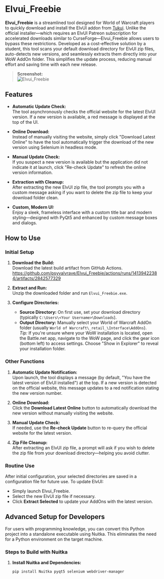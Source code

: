 # Elvui_Freebie

**Elvui_Freebie** is a streamlined tool designed for World of Warcraft players to quickly download and install the ElvUI addon from [Tukui](https://tukui.org/elvui). Unlike the official installer—which requires an ElvUI Patreon subscription for accelerated downloads similar to CurseForge—Elvui_Freebie allows users to bypass these restrictions. Developed as a cost-effective solution by a student, this tool scans your default download directory for ElvUI zip files, auto-detects new versions, and seamlessly extracts them directly into your WoW AddOn folder. This simplifies the update process, reducing manual effort and saving time with each new release.

> **Screenshot:**  
![Elvui_Freebie](https://github.com/user-attachments/assets/cc2cf663-ebef-4f68-aa84-505195535d76)


## Features

- **Automatic Update Check:**  
  The tool asynchronously checks the official website for the latest ElvUI version. If a new version is available, a red message is displayed at the top of the UI.

- **Online Download:**  
  Instead of manually visiting the website, simply click "Download Latest Online" to have the tool automatically trigger the download of the new version using Selenium in headless mode.

- **Manual Update Check:**  
  If you suspect a new version is available but the application did not indicate it at launch, click "Re-check Update" to refresh the online version information.

- **Extraction with Cleanup:**  
  After extracting the new ElvUI zip file, the tool prompts you with a custom message asking if you want to delete the zip file to keep your download folder clean.

- **Custom, Modern UI:**  
  Enjoy a sleek, frameless interface with a custom title bar and modern styling—designed with PyQt5 and enhanced by custom message boxes and dialogs.

## How to Use

### Initial Setup
1. **Download the Build:**  
   Download the latest build artifact from GitHub Actions.  
   https://github.com/psyvalvrave/Elvui_Freebie/actions/runs/14139422384/artifacts/2842577329

3. **Extract and Run:**  
   Unzip the downloaded folder and run `Elvui_Freebie.exe`.

4. **Configure Directories:**  
   - **Source Directory:** On first use, set your download directory (typically `C:\Users\<Your Username>\Downloads`).
   - **Output Directory:** Manually select your World of Warcraft AddOn folder (usually `World of Warcraft\_retail_\Interface\AddOns`).  
     *Tip:* If you're unsure where your WoW installation is located, open the Battle.net app, navigate to the WoW page, and click the gear icon (bottom left) to access settings. Choose "Show in Explorer" to reveal your installation folder.

### Other Functions
1. **Automatic Update Notification:**  
   Upon launch, the tool displays a message (by default, "You have the latest version of ElvUI installed") at the top. If a new version is detected on the official website, this message updates to a red notification stating the new version number.

2. **Online Download:**  
   Click the **Download Latest Online** button to automatically download the new version without manually visiting the website.

3. **Manual Update Check:**  
   If needed, use the **Re-check Update** button to re-query the official website for the latest version.

4. **Zip File Cleanup:**  
   After extracting an ElvUI zip file, a prompt will ask if you wish to delete the zip file from your download directory—helping you avoid clutter.

### Routine Use
After initial configuration, your selected directories are saved in a configuration file for future use. To update ElvUI:
- Simply launch Elvui_Freebie.
- Select the new ElvUI zip file if necessary.
- Click **Extract Selected** to update your AddOns with the latest version.

## Advanced Setup for Developers

For users with programming knowledge, you can convert this Python project into a standalone executable using Nuitka. This eliminates the need for a Python environment on the target machine.

### Steps to Build with Nuitka
1. **Install Nuitka and Dependencies:**
   ```bash
   pip install Nuitka pyqt5 selenium webdriver-manager
